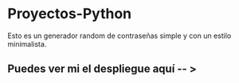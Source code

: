 # Proyectos-Python

Esto es un generador random de contraseñas simple y con un estilo minimalista.

## Puedes ver mi el despliegue aquí -- >